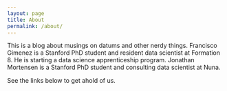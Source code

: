 ```yaml
---
layout: page
title: About
permalink: /about/
---
```

This is a blog about musings on datums and other nerdy things. 
Francisco Gimenez is a Stanford PhD student and resident data scientist at Formation 8. He is starting a data science apprenticeship program.
Jonathan Mortensen is a Stanford PhD student and consulting data scientist at Nuna.

See the links below to get ahold of us.
